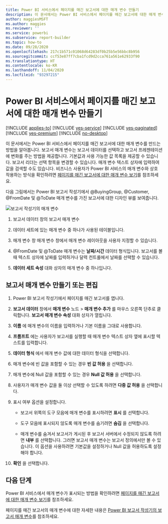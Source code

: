 ```yaml
---
title: Power BI 서비스에서 페이지를 매긴 보고서에 대한 매개 변수 만들기
description: 이 문서에서는 Power BI 서비스에서 페이지를 매긴 보고서에 대한 매개 변수를 만드는 방법을 알아봅니다.
author: maggiesMSFT
ms.author: maggies
ms.reviewer: ''
ms.service: powerbi
ms.subservice: report-builder
ms.topic: how-to
ms.date: 09/28/2020
ms.openlocfilehash: 217c1b571c01068d64283df0b25b5e56bbc8b956
ms.sourcegitcommit: ccf53e87ff7cba1fcd9d2cca761a561e62933f90
ms.translationtype: HT
ms.contentlocale: ko-KR
ms.lasthandoff: 11/04/2020
ms.locfileid: "93297215"
---
```

# <a name="create-parameters-for-paginated-reports-in-the-power-bi-service"></a>Power BI 서비스에서 페이지를 매긴 보고서에 대한 매개 변수 만들기

[!INCLUDE [applies-to](../includes/applies-to.md)] [!INCLUDE [yes-service](../includes/yes-service.md)] [!INCLUDE [yes-paginated](../includes/yes-paginated.md)] [!INCLUDE [yes-premium](../includes/yes-premium.md)] [!INCLUDE [no-desktop](../includes/no-desktop.md)] 

이 문서에서는 Power BI 서비스에서 페이지를 매긴 보고서에 대한 매개 변수를 만드는 방법을 알아봅니다.  보고서 매개 변수는 보고서 데이터를 선택하고 보고서 프레젠테이션에 변화를 주는 방법을 제공합니다. 기본값과 사용 가능한 값 목록을 제공할 수 있습니다. 보고서 리더는 선택 항목을 변경할 수 있습니다. 매개 변수 텍스트 상자에 입력하여 값을 검색할 수도 있습니다. 비즈니스 사용자가 Power BI 서비스의 매개 변수와 상호 작용하는 방식을 확인하려면 [페이지를 매긴 보고서에 대한 매개 변수 보기](../consumer/paginated-reports-view-parameters.md)를 참조하세요.  

다음 그림에서는 Power BI 보고서 작성기에서 @BuyingGroup, @Customer, @FromDate 및 @ToDate 매개 변수를 가진 보고서에 대한 디자인 뷰를 보여줍니다. 
  
![보고서 작성기의 매개 변수](media/paginated-reports-parameters/power-bi-paginated-parameters-report-builder.png)
  
1.  보고서 데이터 창의 보고서 매개 변수  
  
2.  데이터 세트에 있는 매개 변수 중 하나가 사용된 테이블입니다.  
  
3.  매개 변수 창 매개 변수 창에서 매개 변수 레이아웃을 사용자 지정할 수 있습니다. 
  
4.  @FromDate 및 @ToDate 매개 변수는 **날짜/시간** 데이터 형식입니다. 보고서를 볼 때 텍스트 상자에 날짜를 입력하거나 달력 컨트롤에서 날짜를 선택할 수 있습니다. 

5.  **데이터 세트 속성** 대화 상자의 매개 변수 중 하나입니다.  

  
## <a name="create-or-edit-a-report-parameter"></a>보고서 매개 변수 만들기 또는 편집  
  
1.  Power BI 보고서 작성기에서 페이지를 매긴 보고서를 엽니다.

1. **보고서 데이터** 창에서 **매개 변수** 노드 > **매개 변수 추가** 를 마우스 오른쪽 단추로 클릭합니다. **보고서 매개 변수 속성** 대화 상자가 열립니다.  
  
2.  **이름** 에 매개 변수의 이름을 입력하거나 기본 이름을 그대로 사용합니다.  
  
3.  **프롬프트** 에는 사용자가 보고서를 실행할 때 매개 변수 텍스트 상자 옆에 표시할 텍스트를 입력합니다.  
  
4.  **데이터 형식** 에서 매개 변수 값에 대한 데이터 형식을 선택합니다.  
  
5.  매개 변수에 빈 값을 포함할 수 있는 경우 **빈 값 허용** 을 선택합니다.  
  
6.  매개 변수에 Null 값을 포함할 수 있는 경우 **Null 값 허용** 을 선택합니다.  
  
7.  사용자가 매개 변수 값을 둘 이상 선택할 수 있도록 하려면 **다중 값 허용** 을 선택합니다.  
  
8.  표시 여부 옵션을 설정합니다.  
  
    -   보고서 위쪽의 도구 모음에 매개 변수를 표시하려면 **표시** 를 선택합니다.  
  
    -   도구 모음에 표시되지 않도록 매개 변수를 숨기려면 **숨김** 을 선택합니다.  
  
    -   매개 변수를 숨겨서 보고서가 게시된 후 보고서 서버에서 수정되지 않도록 하려면 **내부** 를 선택합니다. 그러면 보고서 매개 변수는 보고서 정의에서만 볼 수 있습니다. 이 옵션을 사용하려면 기본값을 설정하거나 Null 값을 허용하도록 설정해야 합니다.  
  
9. **확인** 을 선택합니다. 

## <a name="next-steps"></a>다음 단계

Power BI 서비스에서 매개 변수가 표시되는 방법을 확인하려면 [페이지를 매긴 보고서에 대한 매개 변수 보기](../consumer/paginated-reports-view-parameters.md)를 참조하세요.

페이지를 매긴 보고서의 매개 변수에 대한 자세한 내용은 [Power BI 보고서 작성기의 보고서 매개 변수](report-builder-parameters.md)를 참조하세요.
